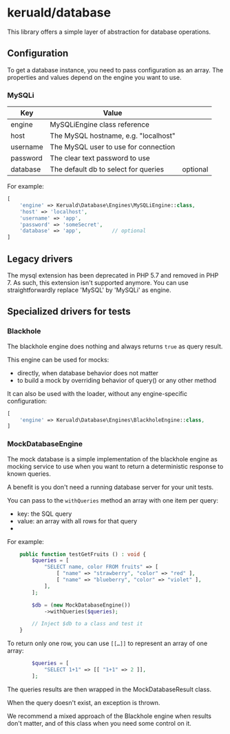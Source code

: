 # keruald/database

This library offers a simple layer of abstraction for database operations.

## Configuration

To get a database instance, you need to pass configuration as an array.
The properties and values depend on the engine you want to use.

### MySQLi

|    Key   | Value                                |          |
|----------|--------------------------------------|:--------:|
| engine   | MySQLiEngine class reference         |          |
| host     | The MySQL hostname, e.g. "localhost" |          |
| username | The MySQL user to use for connection |          |
| password | The clear text password to use       |          |
| database | The default db to select for queries | optional |

For example:

```php
[
    'engine' => Keruald\Database\Engines\MySQLiEngine::class,
    'host' => 'localhost',
    'username' => 'app',
    'password' => 'someSecret',
    'database' => 'app',          // optional
]
```

## Legacy drivers

The mysql extension has been deprecated in PHP 5.7 and removed in PHP 7.
As such, this extension isn't supported anymore. You can use straightforwardly
replace 'MySQL' by 'MySQLi' as engine.

## Specialized drivers for tests
### Blackhole

The blackhole engine does nothing and always returns `true` as query result.

This engine can be used for mocks:

  - directly, when database behavior does not matter
  - to build a mock by overriding behavior of query() or any other method

It can also be used with the loader, without any engine-specific configuration:

```php
[
    'engine' => Keruald\Database\Engines\BlackholeEngine::class,
]
```

### MockDatabaseEngine

The mock database is a simple implementation of the blackhole engine as mocking
service to use when you want to return a deterministic response to known
queries.

A benefit is you don't need a running database server for your unit tests.

You can pass to the `withQueries` method an array with one item per query:
  - key: the SQL query
  - value: an array with all rows for that query
  -
For example:

```php
    public function testGetFruits () : void {
        $queries = [
            "SELECT name, color FROM fruits" => [
                [ "name" => "strawberry", "color" => "red" ],
                [ "name" => "blueberry", "color" => "violet" ],
            ],
        ];

        $db = (new MockDatabaseEngine())
            ->withQueries($queries);

        // Inject $db to a class and test it
    }
```

To return only one row, you can use `[[…]]` to represent an array of one array:

```php
        $queries = [
            "SELECT 1+1" => [[ "1+1" => 2 ]],
        ];
```

The queries results are then wrapped in the MockDatabaseResult class.

When the query doesn't exist, an exception is thrown.

We recommend a mixed approach of the Blackhole engine when results don't matter,
and of this class when you need some control on it.
